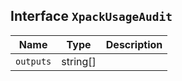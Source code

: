 ## Interface `XpackUsageAudit`

| Name | Type | Description |
| - | - | - |
| `outputs` | string[] | &nbsp; |
